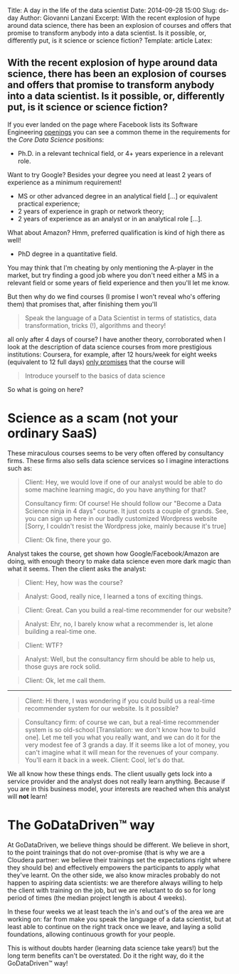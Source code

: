 Title: A day in the life of the data scientist
Date: 2014-09-28 15:00
Slug: ds-day
Author: Giovanni Lanzani
Excerpt: With the recent explosion of hype around data science, there has been an explosion of courses and offers that promise to transform anybody into a data scientist. Is it possible, or, differently put, is it science or science fiction?
Template: article
Latex:

## With the recent explosion of hype around data science, there has been an explosion of courses and offers that promise to transform anybody into a data scientist. Is it possible, or, differently put, is it science or science fiction?

If you ever landed on the page where Facebook lists its Software Engineering
[openings](https://www.facebook.com/careers/department?dept=engineering) you can see a
common theme in the requirements for the *Core Data Science* positions:

* Ph.D. in a relevant technical field, or 4+ years experience in a relevant role.

Want to try Google? Besides your degree you need at least 2 years of experience as a minimum
requirement!

* MS or other advanced degree in an analytical field [...] or equivalent practical experience;
* 2 years of experience in graph or network theory;
* 2 years of experience as an analyst or in an analytical role [...].

What about Amazon? Hmm, preferred qualification is kind of high there as well!

* PhD degree in a quantitative field.

You may think that I'm cheating by only mentioning the A-player in the market, but try finding a
good job where you don't need either a MS in a relevant field or some years of field experience and
then you'll let me know.

But then why do we find courses (I promise I won't reveal who's offering them) that promises that,
after finishing them you'll

> Speak the language of a Data Scientist in terms of statistics, data transformation, tricks (!),
> algorithms and theory!

all only after 4 days of course? I have another theory, corroborated when I look at the
description of data science courses from more prestigious institutions:
Coursera, for example, after 12 hours/week for eight weeks (equivalent to 12 full days)
[only promises][promise] that the course will

> Introduce yourself to the basics of data science

So what is going on here?

# Science as a scam (not your ordinary SaaS)

These miraculous courses seems to be very often offered by consultancy firms. These firms also
sells data science services so I imagine interactions such as:

> Client: Hey, we would love if one of our analyst would be able to do some machine learning magic,
> do you have anything for that?
>
> Consultancy firm: Of course! He should follow our "Become a Data Science ninja in 4 days" course.
> It just costs a couple of grands. See, you can sign up here in our badly customized Wordpress
> website [Sorry, I couldn't resist the Wordpress joke, mainly because it's true]
>
> Client: Ok fine, there your go.

Analyst takes the course, get shown how Google/Facebook/Amazon are doing, with enough theory to
make data science even more dark magic than what it seems. Then the client asks the analyst:

> Client: Hey, how was the course?

> Analyst: Good, really nice, I learned a tons of exciting things.

> Client: Great. Can you build a real-time recommender for our website?

> Analyst: Ehr, no, I barely know what a recommender is, let alone building a real-time one.

> Client: WTF?

> Analyst: Well, but the consultancy firm should be able to help us, those guys are rock solid.

> Client: Ok, let me call them.

---

> Client: Hi there, I was wondering if you could build us a real-time recommender system for our
> website. Is it possible?

> Consultancy firm: of course we can, but a real-time recommender system is so old-school
> [Translation: we don't know how to build one]. Let me tell you what you really want, and we can
> do it for the very modest fee of 3 grands a day. If it seems like a lot of money, you can't
> imagine what it will mean for the revenues of your company. You'll earn it back in a week.
> Client: Cool, let's do that.

We all know how these things ends. The client usually gets lock into a service provider and the
analyst does not really learn anything. Because if you are in this business model, your interests
are reached when this analyst will **not** learn!

# The GoDataDriven™ way

At GoDataDriven, we believe things should be different. We believe in short, to the point trainings
that do not over-promise (that is why we are a Cloudera partner: we believe their trainings set the
expectations right where they should be) and effectively empowers the participants to apply what
they've learnt. On the other side, we also know miracles probably do not happen to aspiring data
scientists: we are therefore always willing to help the client with training on the job, but we are
reluctant to do so for long period of times (the median project length is about 4 weeks).

In these four weeks we at least teach the in's and out's of the area we are working on: far from
make you speak the language of a data scientist, but at least able to continue on the right track
once we leave, and laying a solid foundations, allowing continuous growth for your people.

This is without doubts harder (learning data science take years!) but the long term benefits can't
be overstated. Do it the right way, do it the GoDataDriven™ way!

[promise]: https://www.coursera.org/course/datasci
